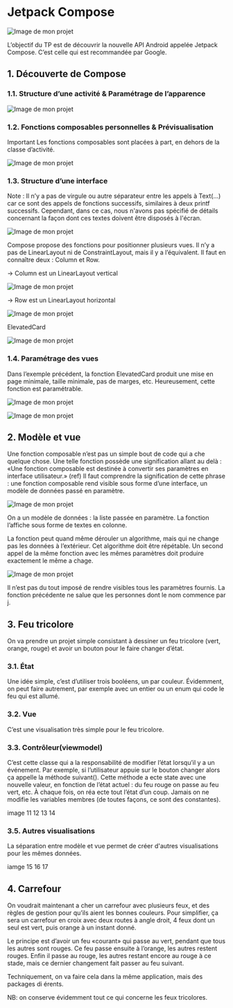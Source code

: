 # Jetpack Compose

![Image de mon projet](./screenshots/logo.png)


L’objectif du TP est de découvrir la nouvelle API Android appelée Jetpack Compose. C’est celle qui est recommandée par Google. 


## 1. Découverte de Compose

### 1.1. Structure d’une activité & Paramétrage de l’apparence

![Image de mon projet](./screenshots/image1.png)

### 1.2. Fonctions composables personnelles & Prévisualisation
Important Les fonctions composables sont placées à part, en dehors de la classe d’activité.

![Image de mon projet](./screenshots/image2.png)

### 1.3. Structure d’une interface
Note : Il n’y a pas de virgule ou autre séparateur entre les appels à Text(...) car ce sont des appels de fonctions successifs, 
similaires à deux printf successifs. Cependant, dans ce cas, nous n'avons pas spécifié de détails concernant la façon dont ces textes doivent être disposés à l'écran.

![Image de mon projet](./screenshots/image3.png)

Compose propose des fonctions pour positionner plusieurs vues. Il n’y a pas de LinearLayout ni de ConstraintLayout, mais il y a l’équivalent.
Il faut en connaître deux : Column et Row.

-> Column est un LinearLayout vertical

![Image de mon projet](./screenshots/image4.png)

-> Row est un LinearLayout horizontal

![Image de mon projet](./screenshots/image5.png)

ElevatedCard

![Image de mon projet](./screenshots/image6.png)

### 1.4. Paramétrage des vues
Dans l’exemple précédent, la fonction ElevatedCard produit une mise en page minimale, taille minimale, pas de marges, etc. Heureusement, cette fonction est paramétrable.

![Image de mon projet](./screenshots/image7.png)

![Image de mon projet](./screenshots/image8.png)

## 2. Modèle et vue

Une fonction composable n’est pas un simple bout de code qui a che quelque chose. Une telle fonction possède une signification allant au delà :
«Une fonction composable est destinée à convertir ses paramètres en interface utilisateur.» (ref)
Il faut comprendre la signification de cette phrase : une fonction composable rend visible sous forme d’une interface, un modèle de données passé en paramètre.

![Image de mon projet](./screenshots/image9.png)

On a un modèle de données : la liste passée en paramètre. La fonction l’affiche sous forme de textes en colonne.

La fonction peut quand même dérouler un algorithme, mais qui ne change pas les données à l’extérieur. 
Cet algorithme doit être répétable. Un second appel de la même fonction avec les mêmes paramètres doit produire exactement le même a chage.

![Image de mon projet](./screenshots/image10.png)

Il n’est pas du tout imposé de rendre visibles tous les paramètres fournis. La fonction précédente
ne salue que les personnes dont le nom commence par j.

## 3. Feu tricolore

On va prendre un projet simple consistant à dessiner un feu tricolore (vert, orange, rouge) et avoir
un bouton pour le faire changer d’état.

### 3.1. État
Une idée simple, c’est d’utiliser trois booléens, un par couleur. Évidemment, on peut faire
autrement, par exemple avec un entier ou un enum qui code le feu qui est allumé.

### 3.2. Vue 
C’est une visualisation très simple pour le feu tricolore.
### 3.3. Contrôleur(viewmodel)
C’est cette classe qui a la responsabilité de modifier l’état lorsqu’il y a un événement. Par exemple,
si l’utilisateur appuie sur le bouton changer  alors ça appelle
la méthode suivant(). Cette méthode a ecte state avec une nouvelle valeur, en fonction de
l’état actuel : du feu rouge on passe au feu vert, etc. À chaque fois, on réa ecte tout l’état d’un
coup. Jamais on ne modifie les variables membres (de toutes façons, ce sont des constantes).

image 11 12 13 14

### 3.5. Autres visualisations
La séparation entre modèle et vue permet de créer d'autres visualisations pour les mêmes données.

iamge 15 16 17

## 4. Carrefour
   
On voudrait maintenant a cher un carrefour avec plusieurs feux, et des règles de gestion pour
   qu’ils aient les bonnes couleurs. Pour simplifier, ça sera un carrefour en croix avec deux routes à
   angle droit, 4 feux dont un seul est vert, puis orange à un instant donné.
   
Le principe est d’avoir un feu «courant» qui passe au vert, pendant que tous les autres sont
   rouges. Ce feu passe ensuite à l’orange, les autres restent rouges. Enfin il passe au rouge, les
   autres restant encore au rouge à ce stade, mais ce dernier changement fait passer au feu suivant.
   
Techniquement, on va faire cela dans la même application, mais des packages di érents.

NB: on conserve évidemment tout ce qui concerne les feux tricolores.

